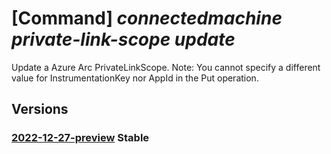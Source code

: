 # [Command] _connectedmachine private-link-scope update_

Update a Azure Arc PrivateLinkScope. Note: You cannot specify a different value for InstrumentationKey nor AppId in the Put operation.

## Versions

### [2022-12-27-preview](/Resources/mgmt-plane/L3N1YnNjcmlwdGlvbnMve30vcmVzb3VyY2Vncm91cHMve30vcHJvdmlkZXJzL21pY3Jvc29mdC5oeWJyaWRjb21wdXRlL3ByaXZhdGVsaW5rc2NvcGVzL3t9/2022-12-27-preview.xml) **Stable**

<!-- mgmt-plane /subscriptions/{}/resourcegroups/{}/providers/microsoft.hybridcompute/privatelinkscopes/{} 2022-12-27-preview -->
